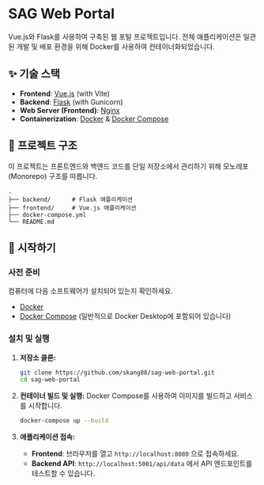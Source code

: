 # SAG Web Portal

Vue.js와 Flask를 사용하여 구축된 웹 포털 프로젝트입니다. 전체 애플리케이션은 일관된 개발 및 배포 환경을 위해 Docker를 사용하여 컨테이너화되었습니다.

## ✨ 기술 스택

*   **Frontend**: [Vue.js](https://vuejs.org/) (with Vite)
*   **Backend**: [Flask](https://flask.palletsprojects.com/) (with Gunicorn)
*   **Web Server (Frontend)**: [Nginx](https://www.nginx.com/)
*   **Containerization**: [Docker](https://www.docker.com/) & [Docker Compose](https://docs.docker.com/compose/)

## 📂 프로젝트 구조

이 프로젝트는 프론트엔드와 백엔드 코드를 단일 저장소에서 관리하기 위해 모노레포(Monorepo) 구조를 따릅니다.

```
.
├── backend/      # Flask 애플리케이션
├── frontend/     # Vue.js 애플리케이션
├── docker-compose.yml
└── README.md
```

## 🚀 시작하기

### 사전 준비

컴퓨터에 다음 소프트웨어가 설치되어 있는지 확인하세요.
*   [Docker](https://www.docker.com/get-started)
*   [Docker Compose](https://docs.docker.com/compose/install/) (일반적으로 Docker Desktop에 포함되어 있습니다)

### 설치 및 실행

1.  **저장소 클론:**
    ```bash
    git clone https://github.com/skang88/sag-web-portal.git
    cd sag-web-portal
    ```

2.  **컨테이너 빌드 및 실행:**
    Docker Compose를 사용하여 이미지를 빌드하고 서비스를 시작합니다.
    ```bash
    docker-compose up --build
    ```

3.  **애플리케이션 접속:**
    *   **Frontend**: 브라우저를 열고 `http://localhost:8080` 으로 접속하세요.
    *   **Backend API**: `http://localhost:5001/api/data` 에서 API 엔드포인트를 테스트할 수 있습니다.
